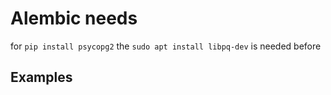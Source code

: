 # Alembic needs
for `pip install psycopg2` the `sudo apt install libpq-dev` is needed  before
## Examples
    
